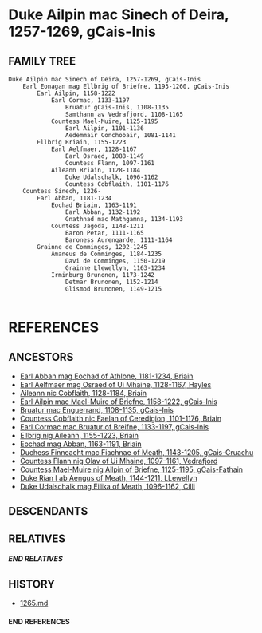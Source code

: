 # Duke Ailpin mac Sinech of Deira, 1257-1269, gCais-Inis

## FAMILY TREE 
```
Duke Ailpin mac Sinech of Deira, 1257-1269, gCais-Inis
    Earl Eonagan mag Ellbrig of Briefne, 1193-1260, gCais-Inis
        Earl Ailpin, 1158-1222
            Earl Cormac, 1133-1197
                Bruatur gCais-Inis, 1108-1135
                Samthann av Vedrafjord, 1108-1165
            Countess Mael-Muire, 1125-1195
                Earl Ailpin, 1101-1136
                Aedemmair Conchobair, 1081-1141    
        Ellbrig Briain, 1155-1223
            Earl Aelfmaer, 1128-1167
                Earl Osraed, 1088-1149
                Countess Flann, 1097-1161
            Aileann Briain, 1128-1184
                Duke Udalschalk, 1096-1162
                Countess Cobflaith, 1101-1176
    Countess Sinech, 1226-
        Earl Abban, 1181-1234
            Eochad Briain, 1163-1191
                Earl Abban, 1132-1192
                Gnathnad mac Mathgamna, 1134-1193
            Countess Jagoda, 1148-1211
                Baron Petar, 1111-1165
                Baroness Aurengarde, 1111-1164
        Grainne de Comminges, 1202-1245
            Amaneus de Comminges, 1184-1235
                Davi de Comminges, 1150-1219
                Grainne Llewellyn, 1163-1234
            Irminburg Brunonen, 1173-1242
                Detmar Brunonen, 1152-1214
                Glismod Brunonen, 1149-1215
          
```


# REFERENCES

## ANCESTORS
* [Earl Abban mag Eochad of Athlone, 1181-1234, Briain](abban_mag_eochad_1181.md)
* [Earl Aelfmaer mag Osraed of Ui Mhaine, 1128-1167, Hayles](aelfmaer_mag_osraed_1128.md)
* [Aileann nic Cobflaith, 1128-1184, Briain](aileann_nic_cobflaith_1128.md)
* [Earl Ailpin mac Mael-Muire of Briefne, 1158-1222, gCais-Inis](ailpin_mac_mael-muire_1158.md)
* [Bruatur mac Enguerrand, 1108-1135, gCais-Inis](bruatur_mac_enguerrand_1108.md)
* [Countess Cobflaith nic Faelan of Ceredigion, 1101-1176, Briain](cobflaith_nic_faelan_1101.md)
* [Earl Cormac mac Bruatur of Breifne, 1133-1197, gCais-Inis](cormac_mac_bruatur_1133.md)
* [Ellbrig nig Aileann, 1155-1223, Briain](ellbrig_nig_aileann_1155.md)
* [Eochad mag Abban, 1163-1191, Briain](eochad_mag_abban_1163.md)
* [Duchess Finneacht mac Fiachnae of Meath, 1143-1205, gCais-Cruachu](finneacht_mac_fiachnae_1143.md)
* [Countess Flann nig Olav of Ui Mhaine, 1097-1161, Vedrafjord](flann_nig_olav_1097.md)
* [Countess Mael-Muire nig Ailpin of Briefne, 1125-1195, gCais-Fathain](mael-muire_nig_ailpin_1125.md)
* [Duke Rian I ab Aengus of Meath, 1144-1211, LLewellyn](rian_i_ab_aengus_1144.md)
* [Duke Udalschalk mag Eilika of Meath, 1096-1162, Cilli](udalschalk_mag_eilika_1096.md)

## DESCENDANTS

## RELATIVES

##### END RELATIVES 
## HISTORY
* [1265.md](../h/1265.md)

#### END REFERENCES
